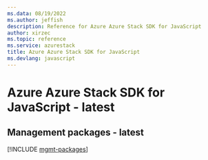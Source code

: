 ```yaml
---
ms.data: 08/19/2022
ms.author: jeffish
description: Reference for Azure Azure Stack SDK for JavaScript
author: xirzec
ms.topic: reference
ms.service: azurestack
title: Azure Azure Stack SDK for JavaScript
ms.devlang: javascript
---
```

# Azure Azure Stack SDK for JavaScript - latest

## Management packages - latest
[!INCLUDE [mgmt-packages](azure-stack-mgmt-index.md)]